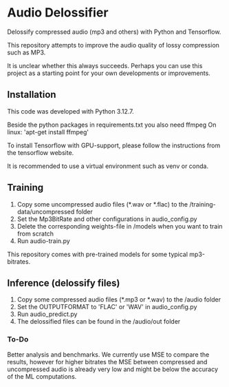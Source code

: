 # Audio Delossifier

Delossify compressed audio (mp3 and others) with Python and Tensorflow.

This repository attempts to improve the audio quality of lossy compression such as MP3.

It is unclear whether this always succeeds. Perhaps you can use this project as a starting point for your own developments or improvements.


## Installation

This code was developed with Python 3.12.7.

Beside the python packages in requirements.txt you also need ffmpeg
On linux: 'apt-get install ffmpeg'

To install Tensorflow with GPU-support, please follow the instructions from the tensorflow website.

It is recommended to use a virtual environment such as venv or conda.


## Training

1. Copy some uncompressed audio files (*.wav or *.flac) to the /training-data/uncompressed folder
2. Set the Mp3BitRate and other configurations in audio_config.py
3. Delete the corresponding weights-file in /models when you want to train from scratch
4. Run audio-train.py

This repository comes with pre-trained models for some typical mp3-bitrates.


## Inference (delossify files)

1. Copy some compressed audio files (*.mp3 or *.wav) to the /audio folder
2. Set the OUTPUTFORMAT to 'FLAC' or 'WAV' in audio_config.py
3. Run audio_predict.py
4. The delossified files can be found in the /audio/out folder


### To-Do

Better analysis and benchmarks. We currently use MSE to compare the results, however for higher bitrates the MSE between compressed and uncompressed audio is already very low and might be below the accuracy of the ML computations.
